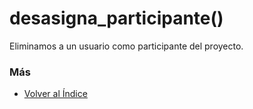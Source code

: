 # desasigna_participante()

Eliminamos a un usuario como participante del proyecto.

### Más

  * [Volver al Índice](./index.md)
